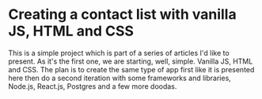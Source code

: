 # Creating a contact list with vanilla JS, HTML and CSS

This is a simple project which is part of a series of articles I'd like to present. As it's the first one, we are starting, well, simple. Vanilla JS, HTML and CSS. The plan is to create the same type of app first like it is presented here then do a second iteration with some frameworks and libraries, Node.js, React.js, Postgres and a few more doodas.
